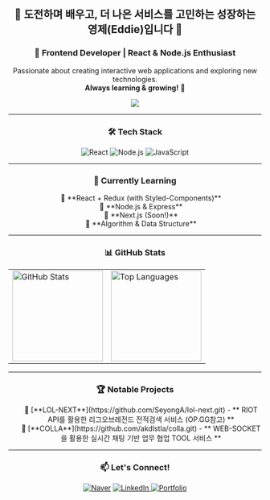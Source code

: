 <div align="center">

  ## 👋 도전하며 배우고, 더 나은 서비스를 고민하는 성장하는 영제(Eddie)입니다 👋
  ### 🚀 Frontend Developer | React & Node.js Enthusiast  
  Passionate about creating interactive web applications and exploring new technologies.  
  **Always learning & growing!** 🚀  

  <p align="center">
    <img src="https://readme-typing-svg.demolab.com?font=Fira+Code&weight=600&size=20&pause=1000&color=1AFFC6&center=true&vCenter=true&width=435&lines=Frontend+Developer;React+%7C+Node.js+%7C+Next.js;Always+Learning!+🚀" />
  </p>

  ---
  
  ### 🛠 Tech Stack  
  ![React](https://img.shields.io/badge/React-20232A?style=for-the-badge&logo=react&logoColor=61DAFB)
  ![Node.js](https://img.shields.io/badge/Node.js-339933?style=for-the-badge&logo=nodedotjs&logoColor=white)
  ![JavaScript](https://img.shields.io/badge/JavaScript-F7DF1E?style=for-the-badge&logo=javascript&logoColor=black)

  ---
  
  ### 🚀 Currently Learning
<ul style="list-style-type: none;">
  <li>🔹 **React + Redux (with Styled-Components)**</li>
  <li>🔹 **Node.js & Express**</li>
  <li>🔹 **Next.js (Soon!)**</li>
  <li>🔹 **Algorithm & Data Structure**</li>
</ul>

---

### 📊 GitHub Stats  
<table border="0" style="border: none;">
  <tr>
    <td>
      <img src="https://github-readme-stats.vercel.app/api?username=Eddie0102&show_icons=true&theme=radical" alt="GitHub Stats" height="180px"/>
    </td>
    <td>
      <img src="https://github-readme-stats.vercel.app/api/top-langs/?username=Eddie0102&layout=compact&theme=radical" alt="Top Languages" height="180px"/>
    </td>
  </tr>
</table>

---

### 🏆 Notable Projects
<ul style="list-style-type: none;">
  <li>🔹 [**LOL-NEXT**](https://github.com/SeyongA/lol-next.git) - ** RIOT API를 활용한 리그오브레전드 전적검색 서비스 (OP.GG참고) **</li>
  <li>🔹 [**COLLA**](https://github.com/akdlstla/colla.git) - ** WEB-SOCKET을 활용한 실시간 채팅 기반 업무 협업 TOOL 서비스 **</li>
</ul>

  ---
  
  ### 📫 Let's Connect!
  [![Naver](https://img.shields.io/badge/N_Mail-03C75A?style=flat&logo=naver&logoColor=white)](mailto:youngje0102@naver.com)
  <a href="#" onclick="alert('준비 중입니다!')">
    <img src="https://img.shields.io/badge/LinkedIn-0A66C2?style=flat&logo=linkedin&logoColor=white" alt="LinkedIn">
  </a>
  <a href="#" onclick="alert('준비 중입니다!')">
    <img src="https://img.shields.io/badge/Portfolio-000000?style=flat&logo=notion&logoColor=white" alt="Portfolio">
  </a>

</div>




<!--
**Eddie0102/Eddie0102** is a ✨ _special_ ✨ repository because its `README.md` (this file) appears on your GitHub profile.

Here are some ideas to get you started:

- 🔭 I’m currently working on ...
- 🌱 I’m currently learning ...
- 👯 I’m looking to collaborate on ...
- 🤔 I’m looking for help with ...
- 💬 Ask me about ...
- 📫 How to reach me: ...
- 😄 Pronouns: ...
- ⚡ Fun fact: ...
-->
